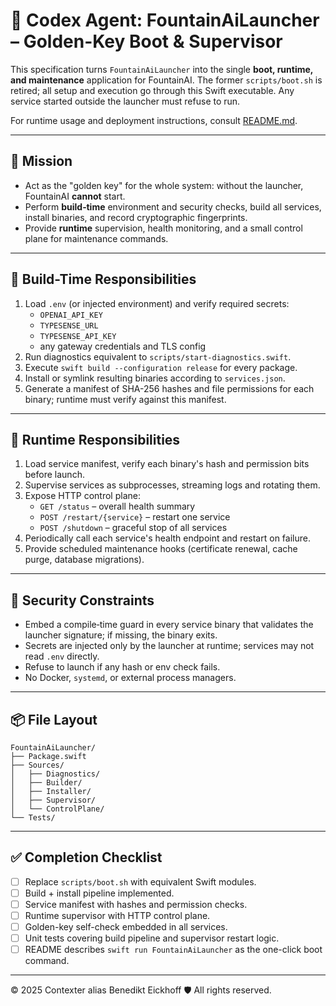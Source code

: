 # 🧠 Codex Agent: FountainAiLauncher – Golden-Key Boot & Supervisor

This specification turns `FountainAiLauncher` into the single **boot, runtime, and maintenance** application for FountainAI.
The former `scripts/boot.sh` is retired; all setup and execution go through this Swift executable.
Any service started outside the launcher must refuse to run.

For runtime usage and deployment instructions, consult [README.md](README.md).

---

## 🎯 Mission
- Act as the "golden key" for the whole system: without the launcher, FountainAI **cannot** start.
- Perform **build‑time** environment and security checks, build all services, install binaries, and record cryptographic fingerprints.
- Provide **runtime** supervision, health monitoring, and a small control plane for maintenance commands.

---

## 🧱 Build-Time Responsibilities
1. Load `.env` (or injected environment) and verify required secrets:
   - `OPENAI_API_KEY`
   - `TYPESENSE_URL`
   - `TYPESENSE_API_KEY`
   - any gateway credentials and TLS config
2. Run diagnostics equivalent to `scripts/start-diagnostics.swift`.
3. Execute `swift build --configuration release` for every package.
4. Install or symlink resulting binaries according to `services.json`.
5. Generate a manifest of SHA-256 hashes and file permissions for each binary; runtime must verify against this manifest.

---

## 🚀 Runtime Responsibilities
1. Load service manifest, verify each binary's hash and permission bits before launch.
2. Supervise services as subprocesses, streaming logs and rotating them.
3. Expose HTTP control plane:
   - `GET /status` – overall health summary
   - `POST /restart/{service}` – restart one service
   - `POST /shutdown` – graceful stop of all services
4. Periodically call each service's health endpoint and restart on failure.
5. Provide scheduled maintenance hooks (certificate renewal, cache purge, database migrations).

---

## 🔐 Security Constraints
- Embed a compile‑time guard in every service binary that validates the launcher signature; if missing, the binary exits.
- Secrets are injected only by the launcher at runtime; services may not read `.env` directly.
- Refuse to launch if any hash or env check fails.
- No Docker, `systemd`, or external process managers.

---

## 📦 File Layout
```
FountainAiLauncher/
├── Package.swift
├── Sources/
│   ├── Diagnostics/
│   ├── Builder/
│   ├── Installer/
│   ├── Supervisor/
│   └── ControlPlane/
└── Tests/
```

---

## ✅ Completion Checklist
- [ ] Replace `scripts/boot.sh` with equivalent Swift modules.
- [ ] Build + install pipeline implemented.
- [ ] Service manifest with hashes and permission checks.
- [ ] Runtime supervisor with HTTP control plane.
- [ ] Golden-key self-check embedded in all services.
- [ ] Unit tests covering build pipeline and supervisor restart logic.
- [ ] README describes `swift run FountainAiLauncher` as the one-click boot command.

---

© 2025 Contexter alias Benedikt Eickhoff 🛡️ All rights reserved.
